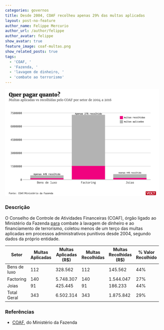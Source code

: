 ```yaml
---
categories: governos
title: Desde 2004, COAF recolheu apenas 29% das multas aplicadas
layout: post-no-feature
author_name: Felippe Mercurio
author_url: /author/felippe
author_avatar: felippe
show_avatar: true
feature_image: coaf-multas.png
show_related_posts: true
tags:
  - 'COAF, '
  - 'Fazenda, '
  - 'lavagem de dinheiro, '
  - 'combate ao terrorismo'
---
```


![Grafico coaf multas](/graf/coaf-multas.png)

### Descrição

O Conselho de Controle de Atividades Financeiras (COAF), órgão ligado ao Ministério da Fazenda [para](http://www.coaf.fazenda.gov.br/acesso-a-informacao/Institucional/competencias) combate à lavagem de dinheiro e ao financiamento de terrorismo, coletou menos de um terço das multas aplicadas em processos administrativos punitivos desde 2004, segundo dados da próprio entidade.

| Setor | Multas Aplicadas | Multas Aplicadas (R$) | Multas Recolhidas | Multas Recolhidas (R$) | % Valor Recolhido |
|----------------------|----------------------|-----------------------|-----------------------|------------------------|-------------------|
| Bens de luxo         | 112                  | 328.562               | 112                   | 145.562                | 44%               |
| Factoring            | 140                  | 5.748.307             | 140                   | 1.544.047              | 27%               |
| Joias                | 91                   | 425.445               | 91                    | 186.233                | 44%               |
| Total Geral          | 343                  | 6.502.314             | 343                   | 1.875.842              | 29%               |

### Referências


- [COAF](https://coaf.fazenda.gov.br/menu/estatisticas/comunicacoes), do Ministério da Fazenda
